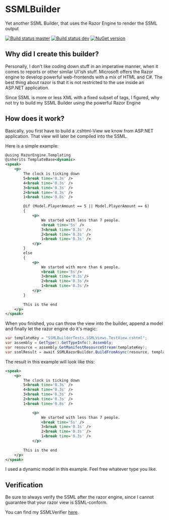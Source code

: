 # SSMLBuilder
Yet another SSML Builder, that uses the Razor Engine to render the SSML output

[![Build status master](https://ci.appveyor.com/api/projects/status/ncsfmp2cixpgc9m3?svg=true&passingText=master%20-%20passing&failingText=master%20-%20failing&pendingText=master%20-%20pending)](https://ci.appveyor.com/project/janniksam/SSMLVerifier) 
[![Build status dev](https://ci.appveyor.com/api/projects/status/ncsfmp2cixpgc9m3/branch/dev?svg=true&passingText=dev%20-%20passing&failingText=dev%20-%20failing&pendingText=dev%20-%20pending)](https://ci.appveyor.com/project/janniksam/SSMLVerifier/branch/dev)
[![NuGet version](https://badge.fury.io/nu/SSMLBuilder.svg)](https://badge.fury.io/nu/SSMLBuilder)

## Why did I create this builder?

Personally, I don't like coding down stuff in an imperative manner, when it comes to reports or other similar UI'ish stuff. Microsoft offers the Razor engine to develop powerful web-frontends with a mix of HTML and C#. The best thing about razor is that it is not restricted to the use inside an ASP.NET application.

Since SSML is more or less XML with a fixed subset of tags, I figured, why not try to build my SSML Builder using the powerful Razor Engine

## How does it work?

Basically, you first have to build a .cshtml-View we know from ASP.NET application. That view will later be compiled into the SSML.

Here is a simple example:

```xml
@using RazorEngine.Templating
@inherits TemplateBase<dynamic>
<speak>
    <p>
        The clock is ticking down
        5<break time='0.3s' />
        4<break time='0.3s' />
        3<break time='0.3s' />
        2<break time='0.3s' />
        1<break time='0.8s' />

        @if (Model.PlayerAmount == 5 || Model.PlayerAmount == 6)
        {
            <p>
                We started with less than 7 people.
                <break time='5s' />
                3<break time='0.3s' />
                2<break time='0.3s' />
                1<break time='0.3s' />
            </p>
        }
        else
        {
            <p>
                We started with more than 6 people.
                <break time='5s'/>
                3<break time='0.3s'/>
                2<break time='0.3s'/>
                1<break time='0.3s'/>
            </p>
        }
        
        This is the end
    </p>
</speak>
```

When you finished, you can throw the view into the builder, append a model and finally let the razor engine do it's magic:

```cs
var templateKey = "SSMLBuilderTests.SSMLViews.TestView.cshtml";
var assembly = GetType().GetTypeInfo().Assembly;
var resource = assembly.GetManifestResourceStream(templateKey);
var ssmlResult = await SSMLRazorBuilder.BuildFromAsync(resource, templateKey, new { PlayerAmount = 5 });
```  

The result in this example will look like this:

```xml
<speak>
    <p>
        The clock is ticking down
        5<break time='0.3s' />
        4<break time='0.3s' />
        3<break time='0.3s' />
        2<break time='0.3s' />
        1<break time='0.8s' />

            <p>
                We started with less than 7 people.
                <break time='5s' />
                3<break time='0.3s' />
                2<break time='0.3s' />
                1<break time='0.3s' />
            </p>
        
        This is the end
    </p>
</speak>
```  

I used a dynamic model in this example. Feel free whatever type you like.

## Verification

Be sure to always verify the SSML after the razor engine, since I cannot guarantee that your razor view is SSML-conform.

You can find my SSMLVerifier [here](https://github.com/janniksam/SSMLVerifier).
